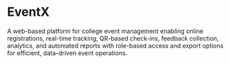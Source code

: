 # EventX
A web-based platform for college event management enabling online registrations, real-time tracking, QR-based check-ins, feedback collection, analytics, and automated reports with role-based access and export options for efficient, data-driven event operations.
